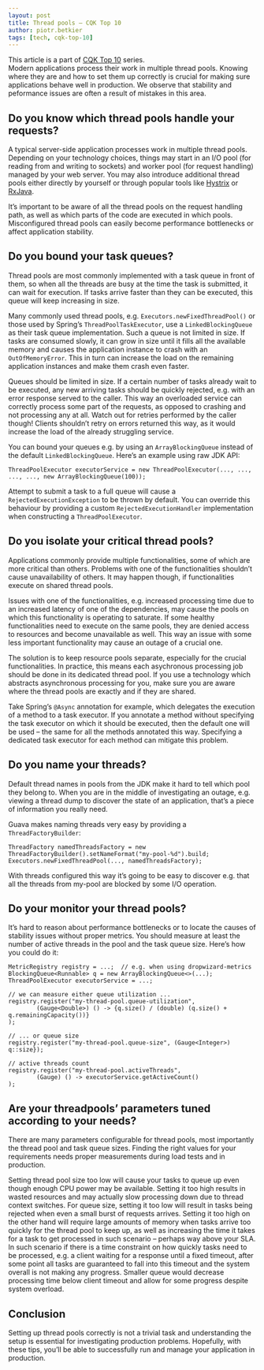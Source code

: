 ```yaml
---
layout: post
title: Thread pools — CQK Top 10 
author: piotr.betkier
tags: [tech, cqk-top-10]
---
```


This article is a part of [CQK Top 10](/2016/09/CQK-TOP-10.html) series.<br/>
Modern applications process their work in multiple thread pools. Knowing where they are and
how to set them up correctly is crucial for making sure applications behave well in production. We observe that 
stability and peformance issues are often a result of mistakes in this area.

## Do you know which thread pools handle your requests?

A typical server-side application processes work in multiple thread pools. Depending on your technology choices, things may start
in an I/O pool (for reading from and writing to sockets) and worker pool (for request handling) managed by your web server. You may also
introduce additional thread pools either directly by yourself or through popular tools like [Hystrix](https://github.com/Netflix/Hystrix) or 
[RxJava](https://github.com/ReactiveX/RxJava).

It’s important to be aware of all the thread pools on the request handling path, as well as which parts of the code are executed in which pools.
Misconfigured thread pools can easily become performance bottlenecks or affect application stability.

## Do you bound your task queues?

Thread pools are most commonly implemented with a task queue in front of them, so when all the threads are busy at the time the task is submitted, it
can wait for execution. If tasks arrive faster than they can be executed, this queue will keep increasing in size.

Many commonly used thread pools, e.g. `Executors.newFixedThreadPool()` or those used by Spring’s `ThreadPoolTaskExecutor`, use a `LinkedBlockingQueue` as their
task queue implementation. Such a queue is not limited in size. If tasks are consumed slowly, it can grow in size until it fills all the available 
memory and causes the application instance to crash with an `OutOfMemoryError`. This in turn can increase the load on the remaining 
application instances and make them crash even faster.

Queues should be limited in size. If a certain number of tasks already wait to be executed, any new arriving tasks should be quickly rejected, e.g. with
an error response served to the caller. This way an overloaded service can correctly process some part of the requests, as opposed to crashing and not
processing any at all. Watch out for retries performed by the caller though! Clients shouldn’t retry on errors returned this way, as it would increase the load of the already struggling service.

You can bound your queues e.g. by using an `ArrayBlockingQueue` instead of the default `LinkedBlockingQueue`. Here’s an example using raw JDK API:

```
ThreadPoolExecutor executorService = new ThreadPoolExecutor(..., ..., ..., ..., new ArrayBlockingQueue(100));
```

Attempt to submit a task to a full queue will cause a `RejectedExecutionException` to be thrown by default. You can override this behaviour by
providing a custom `RejectedExecutionHandler` implementation when constructing a `ThreadPoolExecutor`.

## Do you isolate your critical thread pools?

Applications commonly provide multiple functionalities, some of which are more critical than others. Problems with one of the functionalities
shouldn’t cause unavailability of others. It may happen though, if functionalities execute on shared thread pools.

Issues with one of the functionalities, e.g. increased processing time due to an increased latency of one of the dependencies, may cause the pools
on which this functionality is operating to saturate. If some healthy functionalities need to execute on the same pools, they are denied 
access to resources and become unavailable as well. This way an issue with some less important functionality may cause an outage of a crucial one.

The solution is to keep resource pools separate, especially for the crucial functionalities. In practice, this means each asychronous processing job 
should be done in its dedicated thread pool. If you use a technology which abstracts asynchronous processing for you, make sure you are aware 
where the thread pools are exactly and if they are shared. 

Take Spring’s `@Async` annotation for example, which delegates the execution of a method to a task executor. If you annotate a method 
without specifying the task executor on which it should be executed, then the default one will be used – the same for all the methods annotated this way.
Specifying a dedicated task executor for each method can mitigate this problem.

## Do you name your threads?

Default thread names in pools from the JDK make it hard to tell which pool they belong to. When you are in the middle of investigating an outage, 
e.g. viewing a thread dump to discover the state of an application, that’s a piece of information you really need.

Guava makes naming threads very easy by providing a `ThreadFactoryBuilder`:

```
ThreadFactory namedThreadsFactory = new ThreadFactoryBuilder().setNameFormat("my-pool-%d").build;
Executors.newFixedThreadPool(..., namedThreadsFactory);
```

With threads configured this way it’s going to be easy to discover e.g. that all the threads from my-pool are blocked by some I/O operation.

## Do your monitor your thread pools?

It’s hard to reason about performance bottlenecks or to locate the causes of stability issues without proper metrics. You should measure at least
the number of active threads in the pool and the task queue size. Here’s how you could do it:

```
MetricRegistry registry = ...;  // e.g. when using dropwizard-metrics
BlockingQueue<Runnable> q = new ArrayBlockingQueue<>(...);
ThreadPoolExecutor executorService = ...;

// we can measure either queue utilization ...
registry.register("my-thread-pool.queue-utilization",
        (Gauge<Double>) () -> {q.size() / (double) (q.size() + q.remainingCapacity())}
);

// ... or queue size
registry.register("my-thread-pool.queue-size", (Gauge<Integer>) q::size});

// active threads count
registry.register("my-thread-pool.activeThreads",
        (Gauge) () -> executorService.getActiveCount()
);
```

## Are your threadpools’ parameters tuned according to your needs?

There are many parameters configurable for thread pools, most importantly the thread pool and task queue sizes. Finding the right
values for your requirements needs proper measurements during load tests and in production.

Setting thread pool size too low will cause your tasks to queue up even though enough CPU power may be available. Setting it too high 
results in wasted resources and may actually slow processing down due to thread context switches. For queue size, setting it too low 
will result in tasks being rejected when even a small burst of requests arrives. Setting it too high on the other hand will require 
large amounts of memory when tasks arrive too quickly for the thread pool
to keep up, as well as increasing the time it takes for a task to get processed in such scenario – perhaps way above your SLA. In such scenario if there is a
time constraint on how quickly tasks need to be processed, e.g. a client waiting for a response until a fixed timeout, after some point all tasks
are guaranteed to fall into this timeout and the system overall is not making any progress. Smaller queue would decrease processing time below client
timeout and allow for some progress despite system overload.

## Conclusion

Setting up thread pools correctly is not a trivial task and understanding the setup is essential for investigating production problems. 
Hopefully, with these tips, you’ll be able to successfully run and manage your application in production.


